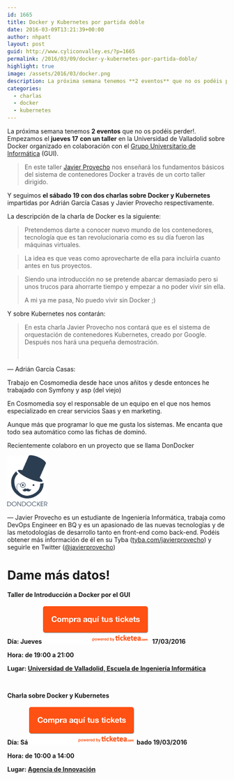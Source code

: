 ```yaml
---
id: 1665
title: Docker y Kubernetes por partida doble
date: 2016-03-09T13:21:39+00:00
author: nhpatt
layout: post
guid: http://www.cyliconvalley.es/?p=1665
permalink: /2016/03/09/docker-y-kubernetes-por-partida-doble/
highlight: true
image: /assets/2016/03/docker.png
description: La próxima semana tenemos **2 eventos** que no os podéis perder!. Empezamos el **jueves 17** **con un taller** en la Universidad de Valladolid sobre Docker organizado en colaboración con el [Grupo Universitario de Informática](https://www.gui.uva.es/) (GUI).
categories: 
  - charlas
  - docker
  - kubernetes
---
```


La próxima semana tenemos **2 eventos** que no os podéis perder!. Empezamos el **jueves 17** **con un taller** en la Universidad de Valladolid sobre Docker organizado en colaboración con el [Grupo Universitario de Informática](https://www.gui.uva.es/) (GUI).

> En este taller [Javier Provecho](https://twitter.com/javierprovecho) nos enseñará los fundamentos básicos del sistema de contenedores Docker a través de un corto taller dirigido.

Y seguimos **el sábado 19 con dos charlas sobre Docker y Kubernetes** impartidas por Adrián García Casas y Javier Provecho respectivamente.

La descripción de la charla de Docker es la siguiente:

> Pretendemos darte a conocer nuevo mundo de los contenedores, tecnología que es tan revolucionaria como es su día fueron las máquinas virtuales.
  
> La idea es que veas como aprovecharte de ella para incluirla cuanto antes en tus proyectos.
  
> Siendo una introducción no se pretende abarcar demasiado pero si unos trucos para ahorrarte tiempo y empezar a no poder vivir sin ella.
> 
> A mi ya me pasa, No puedo vivir sin Docker ;)

Y sobre Kubernetes nos contarán:

> En esta charla Javier Provecho nos contará que es el sistema de orquestación de contenedores Kubernetes, creado por Google. Después nos hará una pequeña demostración.
> 
> &nbsp;

&#8212; Adrián García Casas:

Trabajo en Cosmomedia desde hace unos añitos y desde entonces he trabajado con Symfony y asp (del viejo)
  
En Cosmomedia soy el responsable de un equipo en el que nos hemos especializado en crear servicios Saas y en marketing.
  
Aunque más que programar lo que me gusta los sistemas. Me encanta que todo sea automático como las fichas de dominó.

Recientemente colaboro en un proyecto que se llama DonDocker

[<img class="alignnone  wp-image-1672" src="/assets/2016/03/dondocker-236x300.png" alt="dondocker-236x300" width="92" height="117" />](/assets/2016/03/dondocker-236x300.png)

&#8212; Javier Provecho es un estudiante de Ingeniería Informática, trabaja como DevOps Engineer en BQ y es un apasionado de las nuevas tecnologías y de las metodologías de desarrollo tanto en front-end como back-end. Podéis obtener más información de él en su Tyba (<a href="http://tyba.com/javierprovecho" target="_blank">tyba.com/javierprovecho</a>) y seguirle en Twitter ([@javierprovecho](https://web.telegram.org/#/im?p=%40javierprovecho))

# Dame más datos!

**Taller de Introducción a Docker por el GUI**

**Día: Jueves<a href="https://www.ticketea.com/entradas-taller-introduccion-a-docker/" target="_blank"><img class="alignleft" title="Entradas" src="/assets/2014/04/buyhere1.png" alt="" width="250" height="90" /></a> 17/03/2016**

**Hora: de 19:00 a 21:00**

**Lugar: [Universidad de Valladolid, Escuela de Ingeniería Informática](https://www.google.es/maps/place/Escuela+de+Ingenier%C3%ADa+Inform%C3%A1tica.+Universidad+de+Valladolid/@41.662717,-4.7075557,17z/data=!3m1!4b1!4m2!3m1!1s0xd47129fbb4a727b:0xaab6e3ec16643ed1)**

&nbsp;

**Charla sobre Docker y Kubernetes**

**Día: Sá<a href="https://www.ticketea.com/entradas-charla-docker-y-kubernetes/" target="_blank"><img class="alignleft" title="Entradas" src="/assets/2014/04/buyhere1.png" alt="" width="250" height="90" /></a>bado 19/03/2016**

**Hora: de 10:00 a 14:00**

**Lugar: <a href="https://www.google.es/maps/place/Agencia+de+Innovaci%C3%B3n/@41.618862,-4.747401,17z/data=!3m1!4b1!4m2!3m1!1s0xd476cde13c9d9df:0xc54421ea5d686678" target="_blank">Agencia de Innovación</a>**

&nbsp;